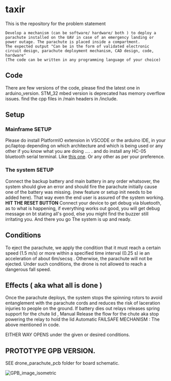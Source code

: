 # taxir 
This is the repository for the problem statement 
```
Develop a mechanism (can be software/ hardware/ both ) to deploy a parachute installed on the UAV in case of an emergency landing or power outage. The parachute is placed inside a compartment.
The expected output "Can be in the form of validated electronic circuit design, parachute deployment mechanism, CAD design, code, hardware"
(The code can be written in any programming language of your choice)
```
## Code
There are few versions of the code, please find the latest one in arduino_version. STM_32 mbed version is deprecated has memory overflow issues. 
find the cpp files in /main headers in /include.
 
## Setup

### Mainframe SETUP 

Please do install PlatformIO extension in VSCODE or the arduino IDE, in your pc/laptop depending on which architecture and which is being used or any other if you know what you are doing .... . and do install any HC-05 bluetooth serial terminal. Like [this one](https://play.google.com/store/apps/details?id=de.kai_morich.serial_bluetooth_terminal&hl=en). Or any other as per your preference.

### The system SETUP

Connect the backup battery and main battery in any order whatsover, the system should give an error and should fire the parachute initially cause one of the battery was missing. (new feature or setup init needs to be added here). That way even the end user is assured of the system working.
**HIT THE RESET BUTTON**
Connect your device to get debug via bluetooth, as to what is happening, if everything works out good, you will get debug message on bt stating all's good, else you might find the buzzer still irritating you. And there you go The system is up and ready.


## Conditions 
To eject the parachute, we apply the condition that it must reach a certain speed (1.5 m/s) or more within a specified time interval (0.25 s)
ie an acceleration of about 6m/secsq
. Otherwise, the parachute will not be ejected. Under such conditions, the drone is not allowed to reach a dangerous fall speed.

## Effects ( aka what all is done )
Once the parachute deploys, the system stops the spinning rotors to avoid entanglement with the parachute cords and reduces the risk of laceration injuries to people on the ground.
If battery dies out
relays releases spring support for the chute lid , 
Manual 
Release the flow for the chute aka stop powering the relay to hold the lid
Automatic 
FAILSAFE MECHANISM : The above mentioned in code. 

EITHER WAY OPENS under the given or desired conditions.

## PROTOTYPE GPB VERSION.

SEE  drone_parachute_pcb folder for board schematic.

![GPB_image_isometric](https://user-images.githubusercontent.com/37805111/72545254-c17ed080-38ae-11ea-9e65-7e24cecc2b3a.jpg)


